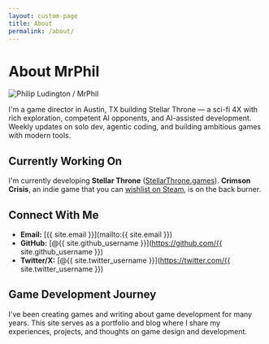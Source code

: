 ```yaml
---
layout: custom-page
title: About
permalink: /about/
---
```


# About MrPhil

<div class="about-intro">
  <div class="about-image">
    <img src="{{ '/assets/images/about-profile.png' | relative_url }}" alt="Philip Ludington / MrPhil">
  </div>
  <div class="about-text">
    <p>I'm a game director in Austin, TX building Stellar Throne — a sci-fi 4X with rich exploration, competent AI opponents, and AI-assisted development. Weekly updates on solo dev, agentic coding, and building ambitious games with modern tools.</p>
  </div>
</div>

## Currently Working On
I'm currently developing **Stellar Throne** ([StellarThrone.games](https://stellarthrone.games)). **Crimson Crisis**, an indie game that you can [wishlist on Steam](https://store.steampowered.com/app/586290/Crimson_Crisis/), is on the back burner.

## Connect With Me
- **Email:** [{{ site.email }}](mailto:{{ site.email }})
- **GitHub:** [@{{ site.github_username }}](https://github.com/{{ site.github_username }})
- **Twitter/X:** [@{{ site.twitter_username }}](https://twitter.com/{{ site.twitter_username }})

## Game Development Journey
I've been creating games and writing about game development for many years. This site serves as a portfolio and blog where I share my experiences, projects, and thoughts on game design and development.
